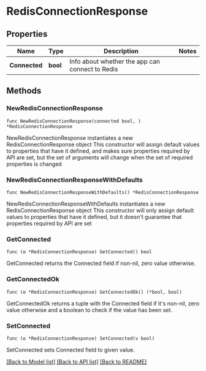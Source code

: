 # RedisConnectionResponse

## Properties

Name | Type | Description | Notes
------------ | ------------- | ------------- | -------------
**Connected** | **bool** | Info about whether the app can connect to Redis | 

## Methods

### NewRedisConnectionResponse

`func NewRedisConnectionResponse(connected bool, ) *RedisConnectionResponse`

NewRedisConnectionResponse instantiates a new RedisConnectionResponse object
This constructor will assign default values to properties that have it defined,
and makes sure properties required by API are set, but the set of arguments
will change when the set of required properties is changed

### NewRedisConnectionResponseWithDefaults

`func NewRedisConnectionResponseWithDefaults() *RedisConnectionResponse`

NewRedisConnectionResponseWithDefaults instantiates a new RedisConnectionResponse object
This constructor will only assign default values to properties that have it defined,
but it doesn't guarantee that properties required by API are set

### GetConnected

`func (o *RedisConnectionResponse) GetConnected() bool`

GetConnected returns the Connected field if non-nil, zero value otherwise.

### GetConnectedOk

`func (o *RedisConnectionResponse) GetConnectedOk() (*bool, bool)`

GetConnectedOk returns a tuple with the Connected field if it's non-nil, zero value otherwise
and a boolean to check if the value has been set.

### SetConnected

`func (o *RedisConnectionResponse) SetConnected(v bool)`

SetConnected sets Connected field to given value.



[[Back to Model list]](../README.md#documentation-for-models) [[Back to API list]](../README.md#documentation-for-api-endpoints) [[Back to README]](../README.md)


